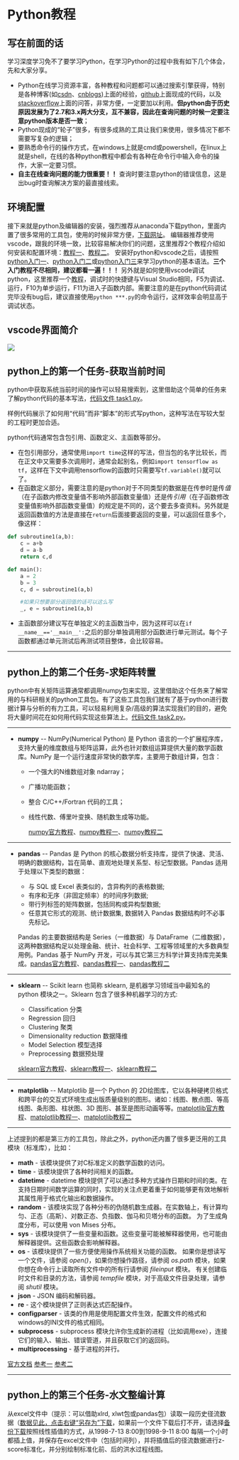 # Python教程

## 写在前面的话

学习深度学习免不了要学习Python，在学习Python的过程中我有如下几个体会，先和大家分享。

* Python在线学习资源丰富，各种教程和问题都可以通过搜索引擎获得，特别是各种博客(如[csdn](https://www.csdn.net/)、[cnblogs](https://www.cnblogs.com/))上面的经验，[github](https://github.com/)上面现成的代码，以及[stackoverflow](https://stackoverflow.com/)上面的问答，非常方便，一定要加以利用。**但python由于历史原因发展为了2.7和3.x两大分支，互不兼容，因此在查询问题的时候一定要注意python版本是否一致**；
* Python现成的“轮子”很多，有很多成熟的工具让我们来使用，很多情况下都不需要写复杂的逻辑；
* 要熟悉命令行的操作方式，在windows上就是cmd或powershell，在linux上就是shell，在线的各种python教程中都会有各种在命令行中输入命令的操作，大家一定要习惯。
* **自主在线查询问题的能力很重要！！** 查询时要注意python的错误信息，这是出bug时查询解决方案的最直接线索。

## 环境配置

接下来就是python及编辑器的安装，强烈推荐从anaconda下载python，里面内置了很多常用的工具包，使用的时候非常方便，[下载网址](https://www.anaconda.com/distribution/#download-section)。
编辑器推荐使用vscode，跟我的环境一致，比较容易解决你们的问题，这里推荐2个教程介绍如何安装和配置环境：[教程一](https://zhuanlan.zhihu.com/p/31417084)、[教程二](https://www.cnblogs.com/schut/p/10346755.html)。
安装好python和vscode之后，请按照[python入门一](https://www.w3school.com.cn/python/index.asp)、[python入门二](https://www.w3cschool.cn/python3/python3-tutorial.html)或[python入门三](https://www.runoob.com/python/python-tutorial.html)来学习python的基本语法。**三个入门教程不尽相同，建议都看一遍！！！** 另外就是如何使用vscode调试python，这里推荐一个[教程](https://zhuanlan.zhihu.com/p/41189402)，调试时的快捷键与Visual Studio相同，F5为调试、运行，F10为单步运行，F11为进入子函数内部。需要注意的是在python代码调试完毕没有bug后，建议直接使用`python ***.py`的命令运行，这样效率会明显高于调试状态。

## vscode界面简介

<img src="https://wx2.sinaimg.cn/mw1024/005YcoSuly1gbjwjnzj45j31hc0svq8g.jpg" referrerpolicy="no-referrer">

## python上的第一个任务-获取当前时间

python中获取系统当前时间的操作可以轻易搜索到，这里借助这个简单的任务来了解python代码的基本写法，[代码文件 task1.py](https://github.com/YinZhaokai/python_tutorial/blob/master/task1.py)。
<!-- 
```python
#在此处引用“包”
import time

#定义函数
def main():
    #直接将信息输出在屏幕/控制台
    print(time.strftime('%Y-%m-%d %H:%M:%S'))

    #将信息保存在“task1_out.txt”文件中，‘w’代表写文件（‘r’代表读文件，‘a’代表向已存在的文件中追加）
    # ‘encoding='utf-8'’指代写入文件时的编码格式，python对文件编码格式非常敏感（主要影响中文），需要注意
    # windows系统默认的编码格式是gbk（ANSI）
    # with结构 代表系统在系统打开文件，并执行完结构内所有命令后，会自动关闭文件
    with open('task1_out.txt', 'w', encoding='utf-8') as f:
        f.write(time.strftime('%Y-%m-%d %H:%M:%S'))
    return

#代码运行起点！！
#在这种写法的python代码中，此处应当为程序运行起点，此处之前都应当是函数定义
#例外是某些代码在此处之前“顶格”写，不包含在任何函数定义中，且与def关键字左对齐，通常是定义全局变量，这些变量可以在任意位置被调用
if __name__=='__main__':
    main()
``` -->
样例代码展示了如何用“代码”而非“脚本”的形式写python，这种写法在写较大型的工程时更加合适。

python代码通常包含包引用、函数定义、主函数等部分。

* 在包引用部分，通常使用`import time`这样的写法，但当包的名字比较长，而在正文中又需要多次调用时，通常会起别名，例如`import tensorflow as tf`，这样在下文中调用tensorflow的函数时只需要写`tf.variable()`就可以了。
* 在函数定义部分，需要注意的是python对于不同类型的数据是在传参时是传*值*（在子函数内修改变量值不影响外部函数变量值）还是传*引用*（在子函数修改变量值影响外部函数变量值）的规定是不同的，这个要去多查资料。另外就是返回函数值的方法是直接在`return`后面接要返回的变量，可以返回任意多个，像这样：

```python
def subroutine1(a,b):
    c = a+b
    d = a-b
    return c,d

def main():
    a = 2
    b = 3
    c, d = subroutine1(a,b)

    #如果只想要部分返回值的话可以这么写
    _, e = subroutine1(a,b)
```

* 主函数部分建议写在单独定义的主函数当中，因为这样可以在`if __name__=='__main__':`之后的部分单独调用部分函数进行单元测试。每个子函数都通过单元测试后再测试项目整体，会比较容易。

***

## python上的第二个任务-求矩阵转置

python中有关矩阵运算通常都调用numpy包来实现，这里借助这个任务来了解常用的与科研相关的python工具包。有了这些工具包我们就有了基于python进行数据计算与分析的有力工具，可以轻易利用复杂/高级的算法实现我们的目的，避免将大量时间花在如何用代码实现这些算法上。[代码文件 task2.py](https://github.com/YinZhaokai/python_tutorial/blob/master/task2.py)。

***

* **numpy** -- NumPy(Numerical Python) 是 Python 语言的一个扩展程序库，支持大量的维度数组与矩阵运算，此外也针对数组运算提供大量的数学函数库。NumPy 是一个运行速度非常快的数学库，主要用于数组计算，包含：

  * 一个强大的N维数组对象 ndarray；
  * 广播功能函数；
  * 整合 C/C++/Fortran 代码的工具；
  * 线性代数、傅里叶变换、随机数生成等功能。

    [numpy官方教程](https://www.numpy.org.cn/)、[numpy教程一](https://www.runoob.com/numpy/numpy-tutorial.html)、[numpy教程二](https://www.yiibai.com/numpy/)

***

* **pandas** -- Pandas 是 Python 的核心数据分析支持库，提供了快速、灵活、明确的数据结构，旨在简单、直观地处理关系型、标记型数据。Pandas 适用于处理以下类型的数据：

  * 与 SQL 或 Excel 表类似的，含异构列的表格数据;
  * 有序和无序（非固定频率）的时间序列数据;
  * 带行列标签的矩阵数据，包括同构或异构型数据;
  * 任意其它形式的观测、统计数据集, 数据转入 Pandas 数据结构时不必事先标记。
  
  Pandas 的主要数据结构是 Series（一维数据）与 DataFrame（二维数据），这两种数据结构足以处理金融、统计、社会科学、工程等领域里的大多数典型用例。Pandas 基于 NumPy 开发，可以与其它第三方科学计算支持库完美集成。[pandas官方教程](https://www.pypandas.cn/docs/getting_started/)、[pandas教程一](https://zhuanlan.zhihu.com/p/25630700)、[pandas教程二](https://www.cnblogs.com/misswangxing/p/7903595.html)

***

* **sklearn** -- Scikit learn 也简称 sklearn, 是机器学习领域当中最知名的 python 模块之一。Sklearn 包含了很多种机器学习的方式:

  * Classification 分类
  * Regression 回归
  * Clustering 聚类
  * Dimensionality reduction 数据降维
  * Model Selection 模型选择
  * Preprocessing 数据预处理
  
  [sklearn官方教程](https://sklearn.apachecn.org/)、[sklearn教程一](https://zhuanlan.zhihu.com/p/35708083)、[sklearn教程二](https://blog.csdn.net/lilianforever/article/details/53780613)

***

* **matplotlib** -- Matplotlib 是一个 Python 的 2D绘图库，它以各种硬拷贝格式和跨平台的交互式环境生成出版质量级别的图形。诸如：线图、散点图、等高线图、条形图、柱状图、3D 图形、甚至是图形动画等等。[matplotlib官方教程](https://www.matplotlib.org.cn/)、[matplotlib教程一](https://www.runoob.com/w3cnote/matplotlib-tutorial.html)、[matplotlib教程二](https://www.cnblogs.com/nxld/p/7435930.html)

***

上述提到的都是第三方的工具包，除此之外，python还内置了很多更泛用的工具模块（标准库），比如：

* **math** - 该模块提供了对C标准定义的数学函数的访问。
* **time** - 该模块提供了各种时间相关的函数。
* **datetime** - datetime 模块提供了可以通过多种方式操作日期和时间的类。在支持日期时间数学运算的同时，实现的关注点更着重于如何能够更有效地解析其属性用于格式化输出和数据操作。
* **random** - 该模块实现了各种分布的伪随机数生成器。在实数轴上，有计算均匀、正态（高斯）、对数正态、负指数、伽马和贝塔分布的函数。 为了生成角度分布，可以使用 von Mises 分布。
* **sys** - 该模块提供了一些变量和函数。这些变量可能被解释器使用，也可能由解释器提供。这些函数会影响解释器。
* **os** - 该模块提供了一些方便使用操作系统相关功能的函数。 如果你是想读写一个文件，请参阅 *open()*，如果你想操作路径，请参阅 *os.path* 模块，如果你想在命令行上读取所有文件中的所有行请参阅 *fileinput* 模块。 有关创建临时文件和目录的方法，请参阅 *tempfile* 模块，对于高级文件目录处理，请参阅 *shutil* 模块。
* **json** - JSON 编码和解码器。
* **re** - 这个模块提供了正则表达式匹配操作。
* **configparser** - 该类的作用是使用配置文件生效，配置文件的格式和windows的INI文件的格式相同。
* **subprocess** - subprocess 模块允许你生成新的进程（比如调用exe），连接它们的输入、输出、错误管道，并且获取它们的返回码。
* **multiprocessing** - 基于进程的并行。

[官方文档](https://docs.python.org/zh-cn/3.7/library/index.html)
[参考一](https://blog.csdn.net/ruanxingzi123/article/details/82787852)
[参考二](https://blog.csdn.net/qq_39407518/article/details/80065601)

***

## python上的第三个任务-水文整编计算

从excel文件中（提示：可以借助xlrd, xlwt包或pandas包）读取一段历史径流数据（[数据见此，点击右键“另存为”下载](https://github.com/YinZhaokai/python_tutorial/blob/master/task3_in.docx)，如果前一个文件下载后打不开，请选择[备份下载](https://github.com/YinZhaokai/python_tutorial/blob/master/task3_in.txt)按照线性插值的方式，从1998-7-13 8:00到1998-9-11 8:00 每隔一个小时都插上值，并保存在excel文件中（包括时间列），并将插值后的径流数据进行z-score标准化，并分别绘制标准化前、后的洪水过程线图。
